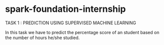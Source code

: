# spark-foundation-internship
TASK 1 : PREDICTION USING SUPERVISED MACHINE LEARNING

In this task we have to predict the percentage score of an student based on the number of hours he/she studied.

